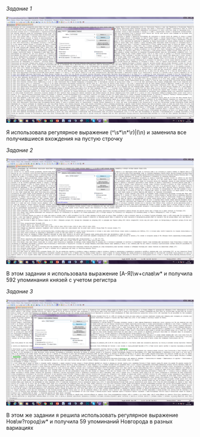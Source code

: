 *Задание 1*

![](https://github.com/Melfrasa/hw9/blob/master/%D0%B7%D0%B0%D0%B4%D0%B0%D0%BD%D0%B8%D0%B5_1.png)

Я использовала регулярное выражение (^\s*\n*\r)|(\n) и заменила все получившиеся вхождения на пустую строчку

*Задание 2*

![](https://github.com/Melfrasa/hw9/blob/master/%D0%B7%D0%B0%D0%B4%D0%B0%D0%BD%D0%B8%D0%B5_2.png)

В этом задании я использовала выражение [А-Я]\w+слав\w* и получила 592 упоминания князей с учетом регистра

*Задание 3*

![](https://github.com/Melfrasa/hw9/blob/master/%D0%B7%D0%B0%D0%B4%D0%B0%D0%BD%D0%B8%D0%B5_3.png)

В этом же задании я решила использовать регулярное выражение Нов\w?город\w* и получила 59 упоминаний Новгорода в разных вариациях
